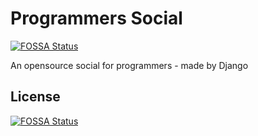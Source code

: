 # Programmers Social
[![FOSSA Status](https://app.fossa.com/api/projects/git%2Bgithub.com%2Fmskf1383%2FProgrammers-Social.svg?type=shield)](https://app.fossa.com/projects/git%2Bgithub.com%2Fmskf1383%2FProgrammers-Social?ref=badge_shield)

 An opensource social for programmers - made by Django


## License
[![FOSSA Status](https://app.fossa.com/api/projects/git%2Bgithub.com%2Fmskf1383%2FProgrammers-Social.svg?type=large)](https://app.fossa.com/projects/git%2Bgithub.com%2Fmskf1383%2FProgrammers-Social?ref=badge_large)